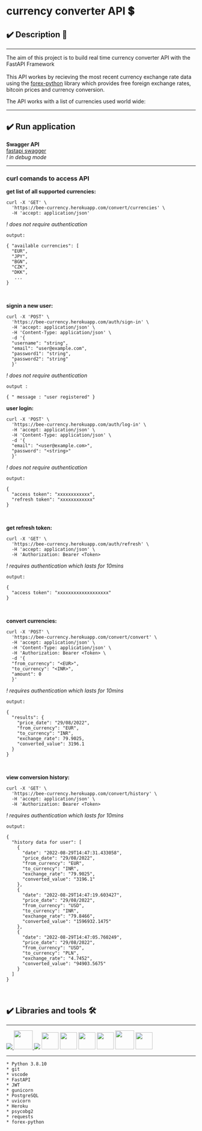 # **currency converter API 💲**

## ✔️ **Description** 📑
___
The aim of this project is to build real time currency converter API with the FastAPI Framework
<br><br>
This API workes by recieving the most recent currency exchange rate data using the [forex-python](https://forex-python.readthedocs.io/en/latest/index.html) library which provides free foreign exchange rates, bitcoin prices and currency conversion.

The API works with a list of currencies used world wide:

___

## **✔️ Run application**

**Swagger API** <br>
[fastapi swagger](https://bee-currency.herokuapp.com/redoc) <br>
*! in debug mode*

___

### **curl comands to access API**

**get list of all supported currencies:** <br>
    
    curl -X 'GET' \
      'https://bee-currency.herokuapp.com/convert/currencies' \
      -H 'accept: application/json'

*! does not require authentication*

    output:

    { "available currencies": [
      "EUR",
      "JPY",
      "BGN",
      "CZK",
      "DKK", 
       ...
    }

<br>

**signin a new user:** 

    curl -X 'POST' \
      'https://bee-currency.herokuapp.com/auth/sign-in' \
      -H 'accept: application/json' \
      -H 'Content-Type: application/json' \
      -d '{
      "username": "string",
      "email": "user@example.com",
      "password1": "string",
      "password2": "string"
      }'
*! does not require authentication*
  <br>

    output :

    { " message : "user registered" }




**user login:** 

    curl -X 'POST' \
      'https://bee-currency.herokuapp.com/auth/log-in' \
      -H 'accept: application/json' \
      -H 'Content-Type: application/json' \
      -d '{ 
      "email": "<user@example.com>",
      "password": "<string>"
      }' 

*! does not require authentication*

    output:

    {
      "access token": "xxxxxxxxxxxx",
      "refresh token": "xxxxxxxxxxxx"
    }

<br>



**get refresh token:** 

    curl -X 'GET' \
      'https://bee-currency.herokuapp.com/auth/refresh' \
      -H 'accept: application/json' \
      -H 'Authorization: Bearer <Token>

*! requires authentication which lasts for 10mins*

    output:

    {
      "access token": "xxxxxxxxxxxxxxxxxxx"
    }

<br>

**convert currencies:**

    curl -X 'POST' \
      'https://bee-currency.herokuapp.com/convert/convert' \
      -H 'accept: application/json' \
      -H 'Content-Type: application/json' \
      -H 'Authorization: Bearer <Token> \
      -d '{ 
      "from_currency": "<EUR>", 
      "to_currency": "<INR>", 
      "amount": 0 
      }' 

*! requires authentication which lasts for 10mins*

    output:

    {
      "results": {
        "price_date": "29/08/2022",
        "from_currency": "EUR",
        "to_currency": "INR",
        "exchange_rate": 79.9025,
        "converted_value": 3196.1
      }
    }

<br>

**view conversion history:**

    curl -X 'GET' \
      'https://bee-currency.herokuapp.com/convert/history' \
      -H 'accept: application/json' \
      -H 'Authorization: Bearer <Token>

*! requires authentication which lasts for 10mins*

    output:

    {
      "history data for user": [
        {
          "date": "2022-08-29T14:47:31.433058",
          "price_date": "29/08/2022",
          "from_currency": "EUR",
          "to_currency": "INR",
          "exchange_rate": "79.9025",
          "converted_value": "3196.1"
        },
        {
          "date": "2022-08-29T14:47:19.603427",
          "price_date": "29/08/2022",
          "from_currency": "USD",
          "to_currency": "INR",
          "exchange_rate": "79.8466",
          "converted_value": "1596932.1475"
        },
        {
          "date": "2022-08-29T14:47:05.760249",
          "price_date": "29/08/2022",
          "from_currency": "USD",
          "to_currency": "PLN",
          "exchange_rate": "4.7452",
          "converted_value": "94903.5675"
        }
      ]
    }

<br>

<!--  -->

## **✔️ Libraries and tools 🛠️**
___
<a href="https://www.python.org" target="_blank"> <img src="https://img.icons8.com/color/48/000000/python.png"/> </a>
<a href="https://git-scm.com/" target="_blank"> <img src="https://img.icons8.com/color/48/000000/git.png" height="50"/> </a>
<a href="" target="_blank"> <img src="https://img.icons8.com/color/48/000000/visual-studio-code-2019.png"></a>
<img height="45" src="https://api.iconify.design/simple-icons/fastapi.svg?color=%23059083&width=60&height=60"/>
<img height="45" src="https://api.iconify.design/logos/jwt-icon.svg?color=%23059083"/>
<img height="45" src="https://api.iconify.design/logos/gunicorn.svg"/>
<img height="45" src="https://api.iconify.design/logos/postgresql.svg"/>
<img height="50" src="https://raw.githubusercontent.com/tomchristie/uvicorn/master/docs/uvicorn.png"/>
<img height="45" src="https://api.iconify.design/logos/heroku-icon.svg"/>
<!--  -->

___
    * Python 3.8.10
    * git
    * vscode
    * FastAPI
    * JWT
    * gunicorn
    * PostgreSQL
    * uvicorn
    * Heroku
    * psycobg2
    * requests
    * forex-python

<!--  -->
